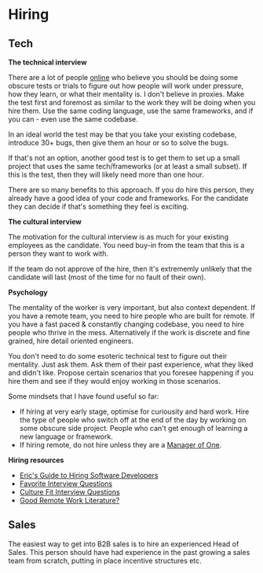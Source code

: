 # Hiring


## Tech

**The technical interview**

There are a lot of people [online](https://news.ycombinator.com/item?id=21813040) who believe you should be doing some obscure tests or trials to figure out how people will work under pressure, how they learn, or what their mentality is.
I don't believe in proxies. Make the test first and foremost as similar to the work they will be doing when you hire them. Use the same coding language, use the same frameworks, and if you can - even use the same codebase.

In an ideal world the test may be that you take your existing codebase, introduce 30+ bugs, then give them an hour or so to solve the bugs. 

If that's not an option, another good test is to get them to set up a small project that uses the same tech/frameworks (or at least a small subset). If this is the test, then they will likely need more than one hour.

There are so many benefits to this approach. If you do hire this person, they already have a good idea of your code and frameworks. For the candidate they can decide if that's something they feel is exciting. 

**The cultural interview**

The motivation for the cultural interview is as much for your existing employees as the candidate. You need buy-in from the team that this is a person they want to work with. 

If the team do not approve of the hire, then it's extrememly unlikely that the candidate will last (most of the time for no fault of their own).

**Psychology**

The mentality of the worker is very important, but also context dependent. If you have a remote team, you need to hire people who are built for remote. If you have a fast paced & constantly changing codebase, you need to hire people who thrive in the mess. Alternatively if the work is discrete and fine grained, hire detail oriented engineers.

You don't need to do some esoteric technical test to figure out their mentality. Just ask them. Ask them of their past experience, what they liked and didn't like. Propose certain scenarios that you foresee happening if you hire them and see if they would enjoy working in those scenarios.

Some mindsets that I have found useful so far:

- If hiring at very early stage, optimise for curiousity and hard work. Hire the type of people who switch off at the end of the day by working on some obscure side project. People who can't get enough of learning a new language or framework.
- If hiring remote, do not hire unless they are a [Manager of One](https://signalvnoise.com/posts/1430-hire-managers-of-one).

**Hiring resources**


- [Eric's Guide to Hiring Software Developers](https://news.ycombinator.com/item?id=20909461)
- [Favorite Interview Questions](https://news.ycombinator.com/item?id=20897510)
- [Culture Fit Interview Questions](https://news.ycombinator.com/item?id=21095438)
- [Good Remote Work Literature?](https://news.ycombinator.com/item?id=20914236)


## Sales

The easiest way to get into B2B sales is to hire an experienced Head of Sales. This person should have had experience in the past growing a sales team from scratch, putting in place incentive structures etc.